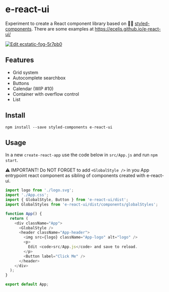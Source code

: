 # e-react-ui

Experiment to create a React component library based on 💅🏾 [styled-components](https://styled-components.com/). There are some examples at https://ecelis.github.io/e-react-ui/

[![Edit ecstatic-fog-5r7pb0](https://codesandbox.io/static/img/play-codesandbox.svg)](https://codesandbox.io/s/ecstatic-fog-5r7pb0?fontsize=14&hidenavigation=1&theme=dark)

## Features

- Grid system
- Autocomplete searchbox
- Buttons
- Calendar (WIP #10)
- Container with overflow control
- List

## Install

```
npm install --save styled-components e-react-ui
```

## Usage

In a new `create-react-app` use the code below in `src/App.js` and run `npm start`.

⚠️ IMPORTANT! Do NOT FORGET to add `<GlobalStyle />` in you App entrypoint react component as sibling of components created with e-react-ui.

```javascript
import logo from './logo.svg';
import './App.css';
import { GlobalStyle, Button } from 'e-react-ui/dist';
import GlobalStyles from 'e-react-ui/dist/components/globalStyles';

function App() {
  return (
    <div className="App">
      <GlobalStyle />
      <header className="App-header">
        <img src={logo} className="App-logo" alt="logo" />
        <p>
          Edit <code>src/App.js</code> and save to reload.
        </p>
        <Button label="Click Me" />
      </header>
    </div>
  );
}

export default App;
```
